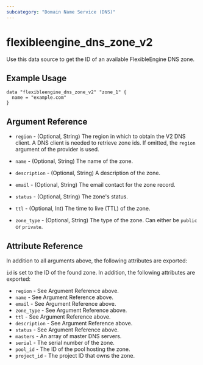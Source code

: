 ```yaml
---
subcategory: "Domain Name Service (DNS)"
---
```


# flexibleengine_dns_zone_v2

Use this data source to get the ID of an available FlexibleEngine DNS zone.

## Example Usage

```hcl
data "flexibleengine_dns_zone_v2" "zone_1" {
  name = "example.com"
}
```

## Argument Reference

* `region` - (Optional, String) The region in which to obtain the V2 DNS client.
  A DNS client is needed to retrieve zone ids. If omitted, the `region` argument of the provider is used.

* `name` - (Optional, String) The name of the zone.

* `description` - (Optional, String) A description of the zone.

* `email` - (Optional, String) The email contact for the zone record.

* `status` - (Optional, String) The zone's status.

* `ttl` - (Optional, Int) The time to live (TTL) of the zone.

* `zone_type` - (Optional, String) The type of the zone. Can either be `public` or `private`.

## Attribute Reference

In addition to all arguments above, the following attributes are exported:

`id` is set to the ID of the found zone. In addition, the following attributes
are exported:

* `region` - See Argument Reference above.
* `name` - See Argument Reference above.
* `email` - See Argument Reference above.
* `zone_type` - See Argument Reference above.
* `ttl` - See Argument Reference above.
* `description` - See Argument Reference above.
* `status` - See Argument Reference above.
* `masters` - An array of master DNS servers.
* `serial` - The serial number of the zone.
* `pool_id` - The ID of the pool hosting the zone.
* `project_id` - The project ID that owns the zone.
